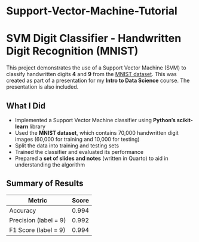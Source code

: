 # Support-Vector-Machine-Tutorial

# SVM Digit Classifier - Handwritten Digit Recognition (MNIST)

This project demonstrates the use of a Support Vector Machine (SVM) to classify handwritten digits **4** and **9** from the [MNIST dataset](https://www.openml.org/d/554). This was created as part of a presentation for my **Intro to Data Science** course. The presentation is also included. 

## What I Did

- Implemented a Support Vector Machine classifier using **Python’s scikit-learn** library
- Used the **MNIST dataset**, which contains 70,000 handwritten digit images (60,000 for training and 10,000 for testing)
- Split the data into training and testing sets
- Trained the classifier and evaluated its performance
- Prepared a **set of slides and notes** (written in Quarto) to aid in understanding the algorithm 

## Summary of Results

| Metric | Score |
|---------|---------|
| Accuracy |  0.994 |
| Precision (label = 9) |  0.992 |
| F1 Score (label = 9) |  0.994 | 